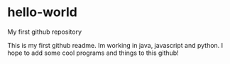 # hello-world
My first github repository

This is my first github readme. Im working in java, javascript and python. I hope to add some cool programs and things to this github!
